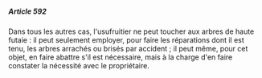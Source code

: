 ##### Article 592

Dans tous les autres cas, l'usufruitier ne peut toucher aux arbres de haute futaie : il peut seulement employer, pour faire les réparations dont il est tenu, les arbres arrachés ou brisés par accident ; il peut même, pour cet objet, en faire abattre s'il est nécessaire, mais à la charge d'en faire constater la nécessité avec le propriétaire.

